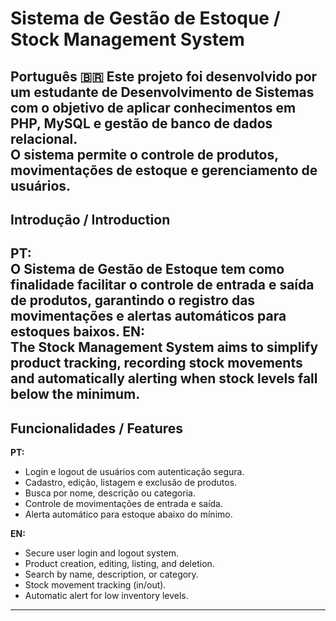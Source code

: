 #  Sistema de Gestão de Estoque / Stock Management System

**Português 🇧🇷**
Este projeto foi desenvolvido por um **estudante de Desenvolvimento de Sistemas** com o objetivo de aplicar conhecimentos em **PHP**, **MySQL** e **gestão de banco de dados relacional**.  
O sistema permite o controle de produtos, movimentações de estoque e gerenciamento de usuários.
--------------------------------------------------------------------------------------------------------------------------------------------------------------------------------------------------------------------------------------------------------
##  Introdução / Introduction

**PT:**  
O **Sistema de Gestão de Estoque** tem como finalidade facilitar o controle de entrada e saída de produtos, garantindo o registro das movimentações e alertas automáticos para estoques baixos.
**EN:**  
The **Stock Management System** aims to simplify product tracking, recording stock movements and automatically alerting when stock levels fall below the minimum.
--------------------------------------------------------------------------------------------------------------------------------------------------------------------------------------------------------------------------------------------------------
## Funcionalidades / Features

**PT:**
- Login e logout de usuários com autenticação segura.
- Cadastro, edição, listagem e exclusão de produtos.
- Busca por nome, descrição ou categoria.
- Controle de movimentações de entrada e saída.
- Alerta automático para estoque abaixo do mínimo.

**EN:**
- Secure user login and logout system.
- Product creation, editing, listing, and deletion.
- Search by name, description, or category.
- Stock movement tracking (in/out).
- Automatic alert for low inventory levels.
--------------------------------------------------------------------------------------------------------------------------------------------------------------------------------------------------------------------------------------------------------
